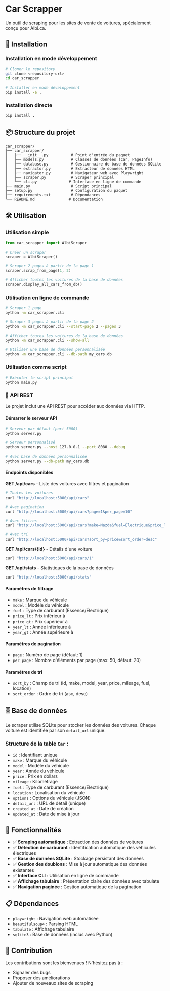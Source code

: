 # Car Scrapper

Un outil de scraping pour les sites de vente de voitures, spécialement conçu pour Albi.ca.

## 🚀 Installation

### Installation en mode développement
```bash
# Cloner le repository
git clone <repository-url>
cd car_scrapper

# Installer en mode développement
pip install -e .
```

### Installation directe
```bash
pip install .
```

## 📦 Structure du projet

```
car_scrapper/
├── car_scrapper/
│   ├── __init__.py          # Point d'entrée du paquet
│   ├── models.py            # Classes de données (Car, PageInfo)
│   ├── database.py          # Gestionnaire de base de données SQLite
│   ├── extractor.py         # Extracteur de données HTML
│   ├── navigator.py         # Navigateur web avec Playwright
│   ├── scraper.py           # Scraper principal
│   └── cli.py              # Interface en ligne de commande
├── main.py                  # Script principal
├── setup.py                 # Configuration du paquet
├── requirements.txt         # Dépendances
└── README.md               # Documentation
```

## 🛠️ Utilisation

### Utilisation simple
```python
from car_scrapper import AlbiScraper

# Créer un scraper
scraper = AlbiScraper()

# Scraper 2 pages à partir de la page 1
scraper.scrap_from_page(1, 2)

# Afficher toutes les voitures de la base de données
scraper.display_all_cars_from_db()
```

### Utilisation en ligne de commande
```bash
# Scraper 1 page
python -m car_scrapper.cli

# Scraper 3 pages à partir de la page 2
python -m car_scrapper.cli --start-page 2 --pages 3

# Afficher toutes les voitures de la base de données
python -m car_scrapper.cli --show-all

# Utiliser une base de données personnalisée
python -m car_scrapper.cli --db-path my_cars.db
```

### Utilisation comme script
```bash
# Exécuter le script principal
python main.py
```

### 🚀 API REST

Le projet inclut une API REST pour accéder aux données via HTTP.

#### Démarrer le serveur API
```bash
# Serveur par défaut (port 5000)
python server.py

# Serveur personnalisé
python server.py --host 127.0.0.1 --port 8080 --debug

# Avec base de données personnalisée
python server.py --db-path my_cars.db
```

#### Endpoints disponibles

**GET /api/cars** - Liste des voitures avec filtres et pagination
```bash
# Toutes les voitures
curl "http://localhost:5000/api/cars"

# Avec pagination
curl "http://localhost:5000/api/cars?page=1&per_page=10"

# Avec filtres
curl "http://localhost:5000/api/cars?make=Mazda&fuel=Électrique&price_lt=30000"

# Avec tri
curl "http://localhost:5000/api/cars?sort_by=price&sort_order=desc"
```

**GET /api/cars/{id}** - Détails d'une voiture
```bash
curl "http://localhost:5000/api/cars/1"
```

**GET /api/stats** - Statistiques de la base de données
```bash
curl "http://localhost:5000/api/stats"
```

#### Paramètres de filtrage
- `make` : Marque du véhicule
- `model` : Modèle du véhicule
- `fuel` : Type de carburant (Essence/Électrique)
- `price_lt` : Prix inférieur à
- `price_gt` : Prix supérieur à
- `year_lt` : Année inférieure à
- `year_gt` : Année supérieure à

#### Paramètres de pagination
- `page` : Numéro de page (défaut: 1)
- `per_page` : Nombre d'éléments par page (max: 50, défaut: 20)

#### Paramètres de tri
- `sort_by` : Champ de tri (id, make, model, year, price, mileage, fuel, location)
- `sort_order` : Ordre de tri (asc, desc)

## 🗄️ Base de données

Le scraper utilise SQLite pour stocker les données des voitures. Chaque voiture est identifiée par son `detail_url` unique.

### Structure de la table `Car` :
- `id` : Identifiant unique
- `make` : Marque du véhicule
- `model` : Modèle du véhicule
- `year` : Année du véhicule
- `price` : Prix en dollars
- `mileage` : Kilométrage
- `fuel` : Type de carburant (Essence/Électrique)
- `location` : Localisation du véhicule
- `options` : Options du véhicule (JSON)
- `detail_url` : URL de détail (unique)
- `created_at` : Date de création
- `updated_at` : Date de mise à jour

## 🔧 Fonctionnalités

- ✅ **Scraping automatique** : Extraction des données de voitures
- ✅ **Détection de carburant** : Identification automatique des véhicules électriques
- ✅ **Base de données SQLite** : Stockage persistant des données
- ✅ **Gestion des doublons** : Mise à jour automatique des données existantes
- ✅ **Interface CLI** : Utilisation en ligne de commande
- ✅ **Affichage tabulaire** : Présentation claire des données avec tabulate
- ✅ **Navigation paginée** : Gestion automatique de la pagination

## 📋 Dépendances

- `playwright` : Navigation web automatisée
- `beautifulsoup4` : Parsing HTML
- `tabulate` : Affichage tabulaire
- `sqlite3` : Base de données (inclus avec Python)

## 🤝 Contribution

Les contributions sont les bienvenues ! N'hésitez pas à :
- Signaler des bugs
- Proposer des améliorations
- Ajouter de nouveaux sites de scraping